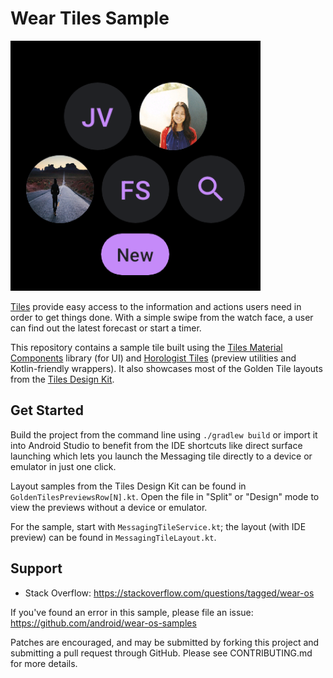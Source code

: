 Wear Tiles Sample
=================

<img src="app/src/main/res/drawable/tile_messaging.png" height="400" alt="Screenshot"/>

[Tiles](https://d.android.com/training/wearables/tiles) provide easy access to the information and
actions users need in order to get things done. With a simple swipe from the watch face, a user can
find out the latest forecast or start a timer.

This repository contains a sample tile built using the [Tiles Material Components](https://developer.android.com/reference/androidx/wear/tiles/material/package-summary)
library (for UI) and [Horologist Tiles](https://github.com/google/horologist#-tiles) (preview
utilities and Kotlin-friendly wrappers). It also showcases most of the Golden Tile layouts from the
[Tiles Design Kit](https://developer.android.com/training/wearables/design/tiles-design-system#tile-templates).

Get Started
-----------

Build the project from the command line using `./gradlew build` or import it into Android Studio to
benefit from the IDE shortcuts like direct surface launching which lets you launch the Messaging
tile directly to a device or emulator in just one click.

Layout samples from the Tiles Design Kit can be found in `GoldenTilesPreviewsRow[N].kt`. Open the
file in "Split" or "Design" mode to view the previews without a device or emulator.

For the sample, start with `MessagingTileService.kt`; the layout (with IDE preview) can be found in 
`MessagingTileLayout.kt`.

Support
-------

- Stack Overflow: https://stackoverflow.com/questions/tagged/wear-os

If you've found an error in this sample, please file an issue:
https://github.com/android/wear-os-samples

Patches are encouraged, and may be submitted by forking this project and
submitting a pull request through GitHub. Please see CONTRIBUTING.md for more details.
